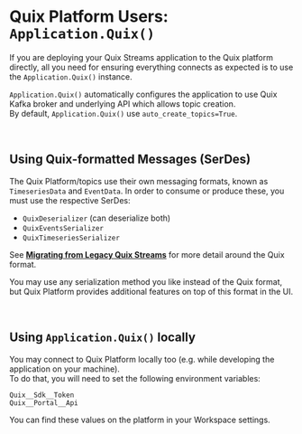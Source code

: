 # Quix Platform Users: `Application.Quix()`

If you are deploying your Quix Streams application to the Quix platform directly, all you need for ensuring everything connects as expected is to use the 
`Application.Quix()` instance.

`Application.Quix()` automatically configures the application to use Quix Kafka broker and underlying API which allows topic creation.
<br>
By default, `Application.Quix()` use `auto_create_topics=True`.

<br>

## Using Quix-formatted Messages (SerDes)

The Quix Platform/topics use their own messaging formats, known as `TimeseriesData` and 
`EventData`. In order to consume or produce these, you must use the respective SerDes:

- `QuixDeserializer` (can deserialize both)
- `QuixEventsSerializer`
- `QuixTimeseriesSerializer`

See [**Migrating from Legacy Quix Streams**](https://github.com/quixio/quix-streams/blob/main/docs/upgrading-legacy.md) 
for more detail around the Quix format.

You may use any serialization method you like instead of the Quix 
format, but Quix Platform provides additional features on top of this format in the UI.


<br>

## Using `Application.Quix()` locally

You may connect to Quix Platform locally too (e.g. while developing the application on your machine).
<br>
To do that, you will need to set the following environment variables:

```
Quix__Sdk__Token
Quix__Portal__Api
```

You can find these values on the platform in your Workspace settings.
